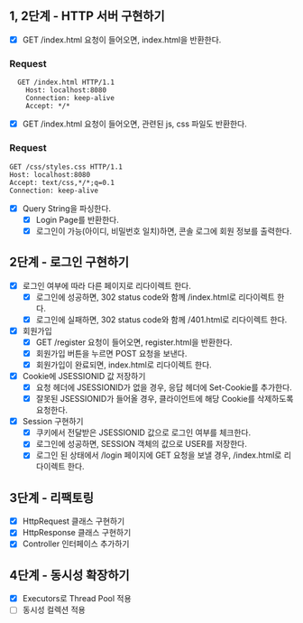 ## 1, 2단계 - HTTP 서버 구현하기

- [X] GET /index.html 요청이 들어오면, index.html을 반환한다.

### Request

```http request
  GET /index.html HTTP/1.1
    Host: localhost:8080
    Connection: keep-alive
    Accept: */*
  ```

- [X] GET /index.html 요청이 들어오면, 관련된 js, css 파일도 반환한다.

### Request

```http request
GET /css/styles.css HTTP/1.1
Host: localhost:8080
Accept: text/css,*/*;q=0.1
Connection: keep-alive
```

- [X] Query String을 파싱한다.
    - [X] Login Page를 반환한다.
    - [X] 로그인이 가능(아이디, 비밀번호 일치)하면, 콘솔 로그에 회원 정보를 출력한다.

## 2단계 - 로그인 구현하기

- [X] 로그인 여부에 따라 다른 페이지로 리다이렉트 한다.
    - [X] 로그인에 성공하면, 302 status code와 함께 /index.html로 리다이렉트 한다.
    - [X] 로그인에 실패하면, 302 status code와 함께 /401.html로 리다이렉트 한다.

- [X] 회원가입
    - [X] GET /register 요청이 들어오면, register.html을 반환한다.
    - [X] 회원가입 버튼을 누르면 POST 요청을 보낸다.
    - [X] 회원가입이 완료되면, index.html로 리다이렉트 한다.

- [X] Cookie에 JSESSIONID 값 저장하기
    - [X] 요청 헤더에 JSESSIONID가 없을 경우, 응답 헤더에 Set-Cookie를 추가한다.
    - [X] 잘못된 JSESSIONID가 들어올 경우, 클라이언트에 해당 Cookie를 삭제하도록 요청한다.

- [X] Session 구현하기
    - [X] 쿠키에서 전달받은 JSESSIONID 값으로 로그인 여부를 체크한다.
    - [X] 로그인에 성공하면, SESSION 객체의 값으로 USER를 저장한다.
    - [X] 로그인 된 상태에서 /login 페이지에 GET 요청을 보낼 경우, /index.html로 리다이렉트 한다.

## 3단계 - 리팩토링

- [X] HttpRequest 클래스 구현하기
- [X] HttpResponse 클래스 구현하기
- [X] Controller 인터페이스 추가하기

## 4단계 - 동시성 확장하기

- [X] Executors로 Thread Pool 적용
- [ ] 동시성 컬렉션 적용
